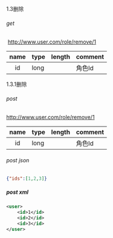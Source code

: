 



1.3删除

###### get

​	http://www.user.com/role/remove/1

| name | type | length | comment |
| :--: | ---- | ------ | ------- |
|  id  | long |        | 角色Id  |

1.3.1删除

###### post

http://www.user.com/role/remove/1

| name | type | length | comment |
| :--: | ---- | ------ | ------- |
|  id  | long |        | 角色Id  |

###### post json

```json
{"ids":[1,2,3]}
```

##### post xml

```xml
<user>
    <id>1</id>
    <id>2</id>
    <id>3</id>
</user>
```